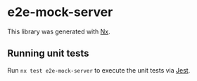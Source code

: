 # e2e-mock-server

This library was generated with [Nx](https://nx.dev).

## Running unit tests

Run `nx test e2e-mock-server` to execute the unit tests via [Jest](https://jestjs.io).
